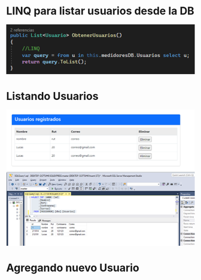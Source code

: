 # LINQ para listar usuarios desde la DB
![](https://github.com/LucasHuentecura/MedidoresInteligentesDB/blob/master/Funcionamiento_LINQ.png)
# Listando Usuarios 
![](https://github.com/LucasHuentecura/MedidoresInteligentesDB/blob/master/Funcionamiento.png)
# Agregando nuevo Usuario


